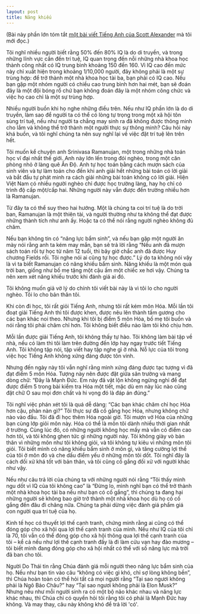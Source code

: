 ```yaml
---
layout: post
title: Năng khiếu
---
```


(Bài này phần lớn tóm tắt [một bài viết Tiếng Anh của Scott Alexander](https://slatestarcodex.com/2015/01/31/the-parable-of-the-talents/) mà tôi mới đọc.)

Tôi nghĩ nhiều người biết rằng 50% đến 80% IQ là do di truyền, và trong những lĩnh vực cần đến trí tuệ, IQ quan trọng đến nỗi những nhà khoa học thành công nhất có IQ trung bình khoảng 150 đến 160. Vì IQ cao đến mức này chỉ xuất hiện trong khoảng 1/10,000 người, đây không phải là một sự trùng hợp: để trở thành một nhà khoa học tài ba, bạn phải có IQ cao. Nếu bạn gặp một nhóm người có chiều cao trung bình hơn hai mét, bạn sẽ đoán đây là một đội bóng rổ chứ bạn không đoán đây là một nhóm công chức và việc họ cao chỉ là một sự trùng hợp.

Nhiều người buồn khi họ nghe những điều trên. Nếu như IQ phần lớn là do di truyền, làm sao để người ta có thể có lòng tự trọng trong một xã hội tôn sùng trí tuệ, nếu như người ta chẳng may sinh ra đã không được thông minh cho lắm và không thể trở thành một người thực sự thông minh? Câu hỏi này khá buồn, và tôi nghĩ chúng ta nên suy nghĩ lại về việc đặt trí tuệ lên trên hết.

Tôi muốn kể chuyện anh Srinivasa Ramanujan, một trong những nhà toán học vĩ đại nhất thế giới. Anh này lớn lến trong đói nghèo, trong một căn phòng nhỏ ở làng quê Ấn Độ. Anh tự học toán bằng cách mượn sách của sinh viên và tự làm toán cho đến khi anh giải hết những bài toán có lời giải và bắt đầu tự phát minh ra cách giải những bài toán không có lời giải. Hiện Việt Nam có nhiều người nghèo chỉ được học trường làng, hay họ chỉ có trình độ cấp một/cấp hai. Những người này vẫn được đến trường nhiều hơn là Ramanujan.

Từ đây ta có thể suy theo hai hướng. Một là chúng ta coi trí tuệ là do trời ban, Ramanujan là một thiên tài, và người thường như ta không thể đạt được những thành tích như anh ấy. Hoặc ta có thể nói rằng người nghèo không đủ chăm.

Nếu bạn không tin có “năng lực bẩm sinh”, và nếu bạn gặp một người ăn mày nói rằng anh ta kém may mắn, bạn sẽ trả lời rằng “Nếu anh đã mượn sách toán rồi tự học từ năm 12 tuổi, thì bây giờ chắc anh đã được Huy chương Fields rồi. Tôi nghe nói ai cũng tự học được.” Lý do ta không nói vậy là vì ta biết Ramanujan có năng khiếu bẩm sinh. Năng khiếu là một món quà trời ban, giống như bố mẹ tặng một cậu ấm một chiếc xe hơi vậy. Chúng ta nên xem xét năng khiếu trước khi đánh giá ai đó.

Tôi không muốn giả vờ lý do chính tôi viết bài này là vì tôi lo cho người nghèo. Tôi lo cho bản thân tôi.

Khi còn đi học, tôi rất giỏi Tiếng Anh, nhưng tôi rất kém môn Hóa. Mỗi lần tôi đoạt giải Tiếng Anh thì tôi được khen, được nêu lên thành tấm gương cho các bạn khác noi theo. Nhưng khi tôi bị điểm 5 môn Hóa, bố mẹ tôi buồn và nói rằng tôi phải chăm chỉ hơn. Tôi không biết điều nào làm tôi khó chịu hơn.

Mỗi lần được giải Tiếng Anh, tôi không thấy tự hào. Tôi không làm bài tập về nhà, nếu có làm thì tôi làm trên đường đến lớp hay ngay trước tiết Tiếng Anh. Tôi không tập nói, tập viết hay tập nghe gì ở nhà. Nỗ lực của tôi trong việc học Tiếng Anh không xứng đáng được tôn vinh.

Nhưng đến ngày này tôi vẫn nghĩ rằng mình xứng đáng được tạc tượng vì đã đạt điểm 5 môn Hóa. Tượng này nên được đặt giữa sân trường và mang dòng chữ: “Đây là Mạnh Đức. Em này đã vật lộn không ngừng nghỉ để đạt được điểm 5 trong bài kiểm tra Hóa một tiết, mặc dù em này lúc nào cũng đặt chữ O sau mọi đơn chất và hi vọng đó là đáp án đúng.”

Tôi nghĩ việc phán xét tôi là quá dễ dàng: “Các bạn khác chăm chỉ học Hóa hơn cậu, phàn nàn gì?” Tôi thực sự đã cố gắng học Hóa, nhưng không chữ nào vào đầu. Tôi đã đi học thêm Hóa ngoài giờ. Tôi mượn vở Hóa của những bạn cùng lớp giỏi môn này. Hóa có thể là môn tôi dành nhiều thời gian nhất ở trường. Cùng lúc đó, có những người không học mấy mà vẫn có điểm cao hơn tôi, và tôi không ghen tức gì những người này. Tôi không giày vò bản thân vì những môn như tôi không giỏi, và tôi không tự kiêu vì những môn tôi giỏi. Tôi biết mình có năng khiếu bẩm sinh ở môn gì, và tăng cường lợi thế của tôi ở môn đó và che dấu điểm yếu ở những môn tôi dốt. Tôi nghĩ đây là cách đối xử khá tốt với bản thân, và tôi cũng cố gắng đối xử với người khác như vậy.

Nếu như câu trả lời của chúng ta với những người nói rằng “Tôi thấy mình ngu dốt vì IQ của tôi không cao” là “Đừng lo, mình nghĩ bạn có thể trở thành một nhà khoa học tài ba nếu như bạn có cố gắng”, thì chúng ta đang hại những người sẽ không bao giờ trở thành một nhà khoa học dù họ có cố gắng đến đâu đi chăng nữa. Chúng ta phải dừng việc đánh giá phẩm giá con người qua trí tuệ của họ.

Kinh tế học có thuyết lợi thế cạnh tranh, chứng minh rằng ai cũng có thể đóng góp cho xã hội qua lợi thế cạnh tranh của mình. Nếu như IQ của tôi chỉ là 70, tôi vẫn có thể đóng góp cho xã hội thông qua lợi thế cạnh tranh của tôi – kể cả nếu như lợi thế cạnh tranh đấy là đi làm cửu vạn hay đào mương – tôi biết mình đang đóng góp cho xã hội nhất có thể với số năng lực mà trời đã ban cho tôi.

Người Do Thái tin rằng Chúa đánh giá mỗi người theo năng lực bẩm sinh của họ. Nếu như bạn tin vào câu “không có việc gì khó, chỉ sợ lòng không bền”, thì Chúa hoàn toàn có thể hỏi tất cả mọi người rằng “Tại sao ngươi không phải là Ngô Bảo Châu?” hay “Tại sao ngươi không phải là Elon Musk?” Nhưng nếu như mỗi người sinh ra có một bộ não khác nhau và năng lực khác nhau, thì Chúa chỉ có quyền hỏi tôi rằng tôi có phải là Mạnh Đức hay không. Và may thay, câu này không khó để trả lời 'có'.